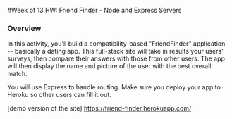 #Week of 13 HW: Friend Finder - Node and Express Servers

### Overview

In this activity, you'll build a compatibility-based "FriendFinder" application -- basically a dating app. This full-stack site will take in results your users' surveys, then compare their answers with those from other users. The app will then display the name and picture of the user with the best overall match. 

You will use Express to handle routing. Make sure you deploy your app to Heroku so other users can fill it out.






[demo version of the site]     https://friend-finder.herokuapp.com/